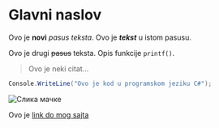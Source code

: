 # Glavni naslov

Ovo je **novi** *pasus* _teksta_.
Ovo je ***tekst*** u istom pasusu.

Ovo je drugi ~~pasus~~ teksta. Opis funkcije `printf()`.

> Ovo je neki citat...

```cs
Console.WriteLine("Ovo je kod u programskom jeziku C#");
```

![Слика мачке](https://myoctocat.com/assets/images/base-octocat.svg)

Ovo je [link do mog sajta](htts://www.radlovacki.com/)
